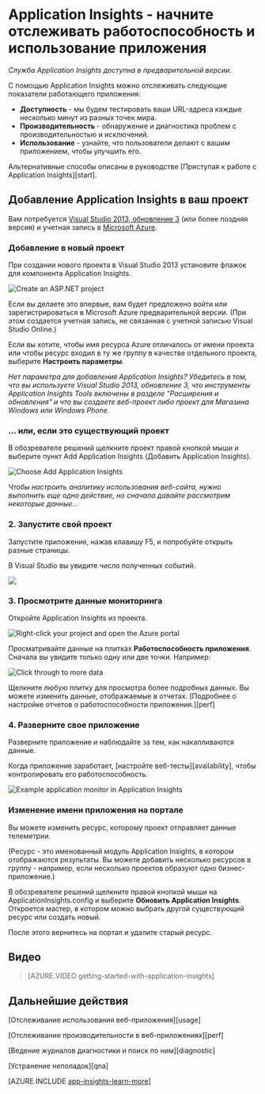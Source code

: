 ﻿<properties 
	pageTitle="Добавление пакета SDK Application Insights в веб-проект" 
	description="Анализ использования, доступности и производительности локального приложения или веб-приложения Microsoft Azure с помощью Application Insights." 
	services="application-insights" 
	authors="alancameronwills" 
	manager="kamrani"/>

<tags 
	ms.service="application-insights" 
	ms.workload="tbd" 
	ms.tgt_pltfrm="ibiza" 
	ms.devlang="na" 
	ms.topic="article" 
	ms.date="2015-02-03" 
	ms.author="awills"/>

# Application Insights - начните отслеживать работоспособность и использование приложения

*Служба Application Insights доступна в предварительной версии.*

С помощью Application Insights можно отслеживать следующие показатели работающего приложения:

* **Доступность** - мы будем тестировать ваши URL-адреса каждые несколько минут из разных точек мира.
* **Производительность**   - обнаружение и диагностика проблем с производительностью и исключений.
* **Использование** - узнайте, что пользователи делают с вашим приложением, чтобы улучшить его.

Альтернативные способы описаны в руководстве [Приступая к работе с Application Insights][start].

## <a name="add"></a>Добавление Application Insights в ваш проект

Вам потребуется [Visual Studio 2013, обновление 3](http://go.microsoft.com/fwlink/?linkid=397827&clcid=0x409) (или более поздняя версия) и учетная запись в [Microsoft Azure](http://azure.com).

### Добавление в новый проект

При создании нового проекта в Visual Studio 2013 установите флажок для компонента Application Insights. 


![Create an ASP.NET project](./media/appinsights/appinsights-01-vsnewp1.png)

Если вы делаете это впервые, вам будет предложено войти или зарегистрироваться в Microsoft Azure предварительной версии. (При этом создается учетная запись, не связанная с учетной записью Visual Studio Online.)

Если вы хотите, чтобы имя ресурса Azure отличалось от имени проекта или чтобы ресурс входил в ту же группу в качестве отдельного проекта, выберите **Настроить параметры**. 

*Нет параметра для добавления Application Insights? Убедитесь в том, что вы используете Visual Studio 2013, обновление 3, что инструменты Application Insights Tools включены в разделе "Расширения и обновления" и что вы создаете веб-проект либо проект для Магазина Windows или Windows Phone.*

### ... или, если это существующий проект

В обозревателе решений щелкните проект правой кнопкой мыши и выберите пункт Add Application Insights (Добавить Application Insights).

![Choose Add Application Insights](./media/appinsights/appinsights-03-addExisting.png)

*Чтобы настроить аналитику использования веб-сайта, нужно выполнить еще одно действие, но сначала давайте рассмотрим некоторые данные...*


### <a name="run"></a>2. Запустите свой проект

Запустите приложение, нажав клавишу F5, и попробуйте открыть разные страницы.

В Visual Studio вы увидите число полученных событий.

![](./media/appinsights/appinsights-09eventcount.png)

### <a name="monitor"></a>3. Просмотрите данные мониторинга

Откройте Application Insights из проекта.

![Right-click your project and open the Azure portal](./media/appinsights/appinsights-04-openPortal.png)


Просматривайте данные на плитках **Работоспособность приложения**. Сначала вы увидите только одну или две точки. Например: 

![Click through to more data](./media/appinsights/appinsights-41firstHealth.png)

Щелкните любую плитку для просмотра более подробных данных. Вы можете изменить данные, отображаемые в отчетах. [Подробнее о настройке отчетов о работоспособности приложения.][perf]


### <a name="deploy"></a>4. Разверните свое приложение

Разверните приложение и наблюдайте за тем, как накапливаются данные.



Когда приложение заработает, [настройте веб-тесты][availability], чтобы контролировать его работоспособность. 

![Example application monitor in Application Insights](./media/appinsights/appinsights-00-appblade.png)

### Изменение имени приложения на портале

Вы можете изменить ресурс, которому проект отправляет данные телеметрии. 

(Ресурс - это именованный модуль Application Insights, в котором отображаются результаты. Вы можете добавить несколько ресурсов в группу - например, если несколько проектов образуют одно бизнес-приложение.) 

В обозревателе решений щелкните правой кнопкой мыши на ApplicationInsights.config и выберите **Обновить Application Insights**. Откроется мастер, в котором можно выбрать другой существующий ресурс или создать новый.

После этого вернитесь на портал и удалите старый ресурс.

## <a name="video"></a>Видео

> [AZURE.VIDEO getting-started-with-application-insights]

## <a name="next"></a>Дальнейшие действия

[Отслеживание использования веб-приложения][usage]

[Отслеживание производительности в веб-приложениях][perf]

[Ведение журналов диагностики и поиск по ним][diagnostic]

[Устранение неполадок][qna]




[AZURE.INCLUDE [app-insights-learn-more](../includes/app-insights-learn-more.md)]



<!--HONumber=46--> 
